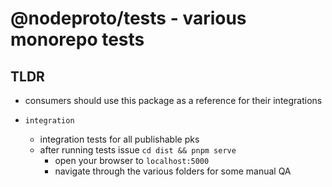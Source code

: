 # @nodeproto/tests - various monorepo tests

## TLDR

- consumers should use this package as a reference for their integrations

- `integration`
  - integration tests for all publishable pks
  - after running tests issue `cd dist && pnpm serve`
    - open your browser to `localhost:5000`
    - navigate through the various folders for some manual QA
